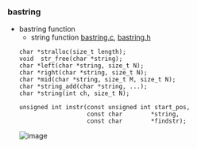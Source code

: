 ### bastring
* bastring function
    * string function [bastring.c](https://github.com/csbyun-data/C-Pro/blob/main/chap02/bastring/bastring.c), [bastring.h](https://github.com/csbyun-data/C-Pro/blob/main/chap02/bastring/bastring.h)
    ```
    char *stralloc(size_t length);
    void  str_free(char *string);
    char *left(char *string, size_t N);
    char *right(char *string, size_t N);
    char *mid(char *string, size_t M, size_t N);
    char *string_add(char *string, ...);
    char *string(int ch, size_t N);
   
    unsigned int instr(const unsigned int start_pos,
                       const char        *string,
                       const char        *findstr);
    ```
    ![image](https://github.com/user-attachments/assets/1ef5f6fd-d9bd-4fae-9fba-568a86e69209)
